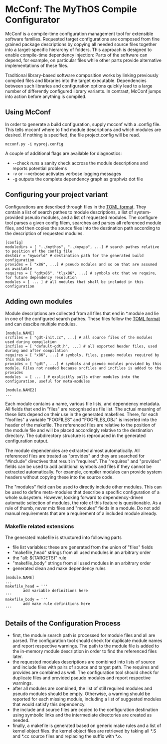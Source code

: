 # McConf: The MyThOS Compile Configurator

McConf is a compile-time configuration management tool for extensible
software families. Requested target configurations are composed from
fine grained package descriptions by copying all needed source files
together into a target-specific hierarchy of folders. This approach is
designed to enable compile-time dependency injection: Parts of the
software can depend, for example, on particular files while other
parts provide alternative implementations of these files.

Traditional library-based software composition works by linking
previously compiled files and libraries into the target
executable. Dependencies between such libraries and configuration
options quickly lead to a large number of differently configured
library variants. In contrast, McConf jumps into action before
anything is compiled.

## Using McConf

In order to generate a build configuration, supply mcconf with a
.config file. This tells mcconf where to find module descriptions and
which modules are desired. If nothing is specified, the file
project.config will be read.

	mcconf.py -i myproj.config

A couple of additional flags are available for diagnostics:
* --check runs a sanity check accross the module descriptions and reports potential problems
* -v or --verbose activates verbose logging messages
* -g outputs the complete dependency graph as graphviz dot file

## Configuring your project variant

Configurations are described through files in the
[TOML format](https://github.com/toml-lang/toml). They contain a list
of search pathes to module descriptions, a list of system-provided
pseudo modules, and a list of requested modules. The configure tool
parses a given config filem, searches and parses all referenced module
files, and then copies the source files into the destination path
according to the description of requested modules.

~~~~
[config]
moduledirs = [ "../mythos", "../myapp", ...] # search pathes relative to position of the config file
destdir = "myworld" # destination path for the generated build configuration
provides = [ "x86", ...] # pseudo modules and so on that are assumed as available
requires = [ "gdtx86", "tlsx86", ...] # symbols etc that we require, for future dependency resolution
modules = [ ... ] # all modules that shall be included in this configuration
~~~~

## Adding own modules

Module descriptions are collected from all files that end in *.module
and lie in one of the configured search pathes. These files follow the
[TOML format](https://github.com/toml-lang/toml) and can descibe
multiple modules.

~~~~
[module.NAME]
srcfiles = [ "gdt-init.cc", ...] # all source files of the modules used during compilation
incfiles = [ "default-gdt.h", ...] # all exported header files, used during and after compilation
requires = [ "x86", ...] # symbols, files, pseudo modules required by this module
provides = [ "gdt", ...] # symbols and pseudo modules provided by this module. Files not needed because srcfiles and incfiles is added to the provides
modules  = [ ... ] # explicitly pulls other modules into the configuration, useful for meta-modules

[module.NAME2]
...
~~~~

Each module contains a name, various file lists, and dependency
metadata. All fields that end in "files" are recognised as file
list. The actual meaning of these lists depend on their use in the
generated makefiles. There, for each "foofiles" a variable "FOOFILES"
and "FOOFILES_OBJ" is inserted into the header of the makefile. The
referenced files are relative to the position of the module file and
will be placed accordingly relative to the destination directory. The
subdirectory structure is reproduced in the generated configuration
output.

The module dependencies are extracted almost automatically. All
referenced files are treated as "provides" and they are searched for
"#include" directives that result in "requires".  The "requires" and
"provides" fields can be used to add additional symbols and files if
they cannot be extracted automatically. For example, compiler modules
can provide system headers without copying these into the source code.

The "modules" field can be used to directly include other
modules. This can be used to define meta-modules that describe a
specific configuration of a whole subsystem. However, looking forward
to dependency-driven automatic selection of modules, the role of this
feature is questionable. As a rule of thumb, never mix files and
"modules" fields in a module. Do not add manual requirements that are
a requirement of a included module already.

### Makefile related extensions

The generated makefile is structured into following parts
* file list variables: these are generated from the union of "files"
  fields
* "makefile_head" strings from all used modules in an arbitrary order
* the "all: $(TARGETS)" rule
* "makefile_body" strings from all used modules in an arbitrary order
* generated clean and make dependency rules

~~~~
[module.NAME]
...
makefile_head = '''
        add variable definitions here
'''
makefile_body = '''
        add make rule definitions here
'''		
~~~~

## Details of the Configuration Process

* first, the module search path is processed for module files and all are parsed. The configuration tool should check for duplicate module names and report respective warnings. The path to the module file is added to the in-memory module description in order to find the referenced files later.
* the requested modules descriptions are combined into lists of source and include files with pairs of source and target path. The requires and provides are combined as well. The configuration tool should check for duplicate files and provided pseudo modules and report respective warnings.
* after all modules are combined, the list of still required modules and pseudo modules should be empty. Otherwise, a warning should be reported for each missing module, including a list of suggested modules that would satisfy this dependency.
* the include and source files are copied to the configuration destination using symbolic links and the intermediate directories are created as needed.
* finally, a makefile is generated based on generic make rules and a list of kernel object files. the 
kernel object files are retrieved by taking all *.S and *.cc source files and replacing the suffix with *.o.

